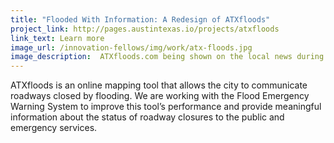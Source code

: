 ```yaml
---
title: "Flooded With Information: A Redesign of ATXfloods"
project_link: http://pages.austintexas.io/projects/atxfloods
link_text: Learn more
image_url: /innovation-fellows/img/work/atx-floods.jpg
image_description:  ATXfloods.com being shown on the local news during a flooding event.
---
```


ATXfloods is an online mapping tool that allows the city to communicate roadways closed by flooding. We are working with the Flood Emergency Warning System to improve this tool’s performance and provide meaningful information about the status of roadway closures to the public and emergency services.
